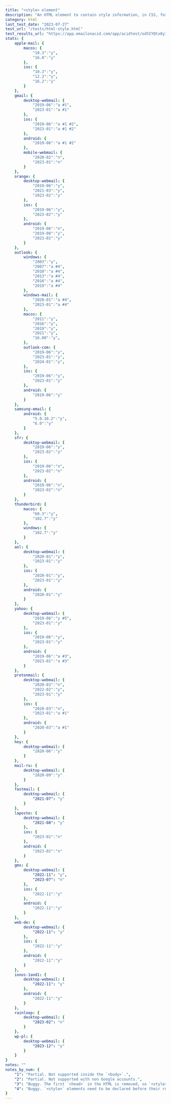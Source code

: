 ```yaml
---
title: "<style> element"
description: "An HTML element to contain style information, in CSS, for a document or part of a document."
category: html
last_test_date: "2023-07-27"
test_url: "/tests/html-style.html"
test_results_url: "https://app.emailonacid.com/app/acidtest/od5IYQtx8yIbIUbeRyQXnP0yzFKEm2E9CKa3FU4BcEXFv/list"
stats: {
    apple-mail: {
        macos: {
            "10.3":"y",
            "16.0":"y"
        },
        ios: {
            "10.3":"y",
            "12.3":"y",
            "16.2":"y"
        }
    },
    gmail: {
        desktop-webmail: {
            "2019-06":"a #1",
            "2023-01":"a #1"
        },
        ios: {
            "2019-06":"a #1 #2",
            "2023-01":"a #1 #2"
        },
        android: {
            "2019-06":"a #1 #2"
        },
        mobile-webmail: {
            "2020-02":"n",
            "2023-01":"n"
        }
    },
    orange: {
        desktop-webmail: {
            "2019-06":"y",
            "2021-03":"y",
            "2023-02":"y"
        },
        ios: {
            "2019-06":"y",
            "2023-02":"y"
        },
        android: {
            "2019-06":"n",
            "2019-08":"y",
            "2023-02":"y"
        }
    },
    outlook: {
        windows: {
            "2003":"y",
            "2007":"a #4",
            "2010":"a #4",
            "2013":"a #4",
            "2016":"a #4",
            "2019":"a #4"
        },
        windows-mail: {
            "2020-01":"a #4",
            "2023-01":"a #4"
        },
        macos: {
            "2011":"y",
            "2016":"y",
            "2019":"y",
            "2021":"y",
            "16.80":"y",
        },
        outlook-com: {
            "2019-06":"y",
            "2023-01":"y",
            "2024-01":"y",
        },
        ios: {
            "2019-06":"y",
            "2023-01":"y"
        },
        android: {
            "2019-06":"y"
        }
    },
    samsung-email: {
        android: {
            "5.0.10.2":"y",
            "6.0":"y"
        }
    },
    sfr: {
        desktop-webmail: {
            "2019-06":"y",
            "2023-02":"y"
        },
        ios: {
            "2019-06":"n",
            "2023-02":"n"
        },
        android: {
            "2019-06":"n",
            "2023-02":"n"
        }
    },
    thunderbird: {
        macos: {
            "60.3":"y",
            "102.7":"y"
        },
        windows: {
            "102.7":"y"
        }
    },
    aol: {
        desktop-webmail: {
            "2020-01":"y",
            "2023-01":"y"
        },
        ios: {
            "2020-01":"y",
            "2023-01":"y"
        },
        android: {
            "2020-01":"y"
        }
    },
    yahoo: {
        desktop-webmail: {
            "2019-06":"y #5",
            "2023-01":"y"
        },
        ios: {
            "2019-06":"y",
            "2023-01":"y"
        },
        android: {
            "2019-06":"a #3",
            "2023-01":"a #3"
        }
    },
    protonmail: {
        desktop-webmail: {
            "2020-03":"n",
            "2022-02":"y",
            "2023-01":"y"
        },
        ios: {
            "2020-03":"n",
            "2023-01":"a #1"
        },
        android: {
            "2020-03":"a #1"
        }
    },
    hey: {
        desktop-webmail: {
            "2020-06":"y"
        }
    },
    mail-ru: {
        desktop-webmail: {
            "2020-09":"y"
        }
    },
    fastmail: {
        desktop-webmail: {
            "2021-07": "y"
        }
    },
    laposte: {
        desktop-webmail: {
            "2021-08": "y"
        },
        ios: {
            "2023-02":"n"
        },
        android: {
            "2023-02":"n"
        }
    },
	gmx: {
		desktop-webmail: {
            "2022-11": "y",
			"2023-07": "n"
		},
		ios: {
			"2022-11":"y"
		},
		android: {
			"2022-11":"y"
		}
	},
	web-de: {
		desktop-webmail: {
			"2022-11": "y"
		},
		ios: {
			"2022-11":"y"
		},
		android: {
			"2022-11":"y"
		}
	},
    ionos-1and1: {
        desktop-webmail: {
            "2022-11": "y"
        },
        android: {
            "2022-11":"y"
        }
    },
    rainloop: {
        desktop-webmail: {
            "2023-02": "n"
        }
    },
    wp-pl: {
        desktop-webmail: {
            "2023-12": "y"
        }
    }
}
notes: ""
notes_by_num: {
    "1": "Partial. Not supported inside the `<body>`.",
    "2": "Partial. Not supported with non Google accounts.",
    "3": "Buggy. The first `<head>` in the HTML is removed, so `<style>` elements need to be in a second `<head>` element.",
    "4": "Buggy. `<style>` elements need to be declared before their rules are used."
}
---
```

